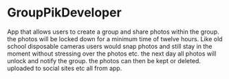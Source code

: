 # GroupPikDeveloper
App that allows users to create a group and share photos within the group. the photos will be locked down for a minimum time of twelve hours. Like old school disposable cameras users would snap photos and still stay in the moment without stressing over the photos etc. the next day all photos will unlock and notify the group. the photos can then be kept or deleted. uploaded to social sites etc all from app.
